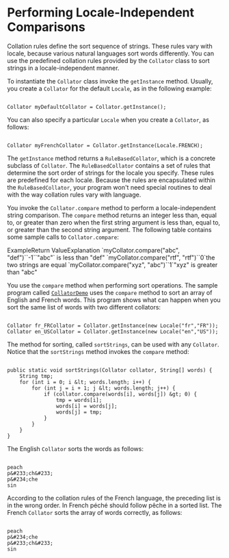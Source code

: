 
# Performing Locale-Independent Comparisons

Collation rules define the sort sequence of strings. These rules vary with locale, because various natural languages sort words differently. You can use the predefined collation rules provided by the `Collator` class to sort strings in a locale-independent manner.

To instantiate the `Collator` class invoke the `getInstance` method. Usually, you create a `Collator` for the default `Locale`, as in the following example:

```

Collator myDefaultCollator = Collator.getInstance();

```

You can also specify a particular `Locale` when you create a `Collator`, as follows:

```

Collator myFrenchCollator = Collator.getInstance(Locale.FRENCH);

```

The `getInstance` method returns a `RuleBasedCollator`, which is a concrete subclass of `Collator`. The `RuleBasedCollator` contains a set of rules that determine the sort order of strings for the locale you specify. These rules are predefined for each locale. Because the rules are encapsulated within the `RuleBasedCollator`, your program won't need special routines to deal with the way collation rules vary with language.

You invoke the `Collator.compare` method to perform a locale-independent string comparison. The `compare` method returns an integer less than, equal to, or greater than zero when the first string argument is less than, equal to, or greater than the second string argument. The following table contains some sample calls to `Collator.compare`:
<th id="h1">Example</th><th id="h2">Return Value</th><th id="h3">Explanation</th>
<td headers="h1">`myCollator.compare("abc", "def")`</td><td headers="h2">`-1`</td><td headers="h3">`"abc"` is less than "def"</td>
<td headers="h1">`myCollator.compare("rtf", "rtf")`</td><td headers="h2">`0`</td><td headers="h3">the two strings are equal</td>
<td headers="h1">`myCollator.compare("xyz", "abc")`</td><td headers="h2">`1`</td><td headers="h3">"xyz" is greater than "abc"</td>

You use the `compare` method when performing sort operations. The sample program called 
[`CollatorDemo`](examples/CollatorDemo.java) uses the `compare` method to sort an array of English and French words. This program shows what can happen when you sort the same list of words with two different collators:

```

Collator fr_FRCollator = Collator.getInstance(new Locale("fr","FR"));
Collator en_USCollator = Collator.getInstance(new Locale("en","US"));

```

The method for sorting, called `sortStrings`, can be used with any `Collator`. Notice that the `sortStrings` method invokes the `compare` method:

```

public static void sortStrings(Collator collator, String[] words) {
    String tmp;
    for (int i = 0; i &lt; words.length; i++) {
        for (int j = i + 1; j &lt; words.length; j++) { 
            if (collator.compare(words[i], words[j]) &gt; 0) {
                tmp = words[i];
                words[i] = words[j];
                words[j] = tmp;
            }
        }
    }
}

```

The English `Collator` sorts the words as follows:

```

peach
p&#233;ch&#233;
p&#234;che
sin

```

According to the collation rules of the French language, the preceding list is in the wrong order. In French p&#233;ch&#233; should follow p&#234;che in a sorted list. The French `Collator` sorts the array of words correctly, as follows:

```

peach
p&#234;che
p&#233;ch&#233;
sin

```
